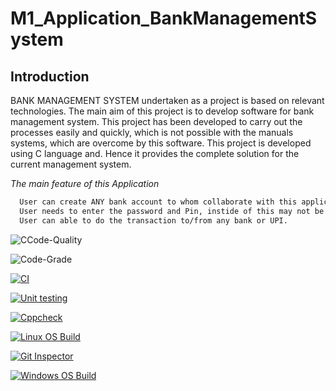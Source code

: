# M1_Application_BankManagementSystem

## Introduction

BANK MANAGEMENT SYSTEM undertaken as a project is based on relevant technologies. The main aim of this project is to develop software for bank management system. This project has been developed to carry out the processes easily and quickly, which is not possible with the manuals systems, which are overcome by this software. This project is developed using C language and. Hence it provides the complete solution for the current management system.

   _The main feature of this Application_

```sh
  User can create ANY bank account to whom collaborate with this application. like Union,SBI,Indian Bank,BOI etc,.
  User needs to enter the password and Pin, instide of this may not be able to logged-in.
  User can able to do the transaction to/from any bank or UPI.
```

![CCode-Quality](https://api.codiga.io/project/29895/score/svg)

![Code-Grade](https://api.codiga.io/project/29895/status/svg)

[![CI](https://github.com/juttikaomsai/M1_Application_BankManagementSystem/actions/workflows/build-linux.yml/badge.svg)](https://github.com/juttikaomsai/M1_Application_BankManagementSystem/actions/workflows/build-linux.yml)

[![Unit testing](https://github.com/juttikaomsai/M1_Application_BankManagementSystem/actions/workflows/Unittest.yml/badge.svg)](https://github.com/juttikaomsai/M1_Application_BankManagementSystem/actions/workflows/Unittest.yml)

[![Cppcheck](https://github.com/juttikaomsai/M1_Application_BankManagementSystem/actions/workflows/CPP-check.yml/badge.svg)](https://github.com/juttikaomsai/M1_Application_BankManagementSystem/actions/workflows/CPP-check.yml)

[![Linux OS Build](https://github.com/juttikaomsai/M1_Application_BankManagementSystem/actions/workflows/Build_linux.yml/badge.svg)](https://github.com/juttikaomsai/M1_Application_BankManagementSystem/actions/workflows/Build_linux.yml)

[![Git Inspector](https://github.com/juttikaomsai/M1_Application_BankManagementSystem/actions/workflows/git_inspector.yml/badge.svg)](https://github.com/juttikaomsai/M1_Application_BankManagementSystem/actions/workflows/git_inspector.yml)

[![Windows OS Build](https://github.com/juttikaomsai/M1_Application_BankManagementSystem/actions/workflows/Windows-c.cpp.yml/badge.svg)](https://github.com/juttikaomsai/M1_Application_BankManagementSystem/actions/workflows/Windows-c.cpp.yml)
